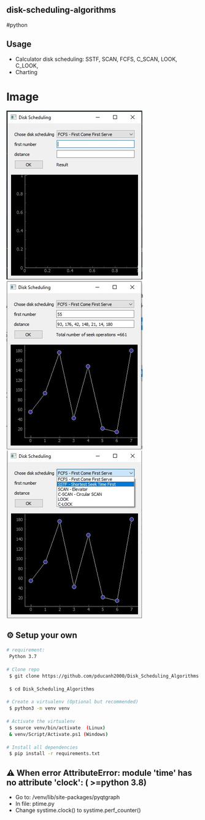 ## disk-scheduling-algorithms
#python

## Usage

* Calculator disk scheduling: SSTF, SCAN, FCFS, C_SCAN, LOOK, C_LOOK,
* Charting

# Image
![Image of CanhhnaC](/images/1.jpg)
![Image of CanhhnaC](/images/2.jpg)
![Image of CanhhnaC](/images/3.jpg)

## :gear: Setup your own

```bash
# requirement:
 Python 3.7

# Clone repo
 $ git clone https://github.com/pducanh2000/Disk_Scheduling_Algorithms.git
 
 $ cd Disk_Scheduling_Algorithms
 
# Create a virtualenv (Optional but recommended)
 $ python3 -m venv venv
 
# Activate the virtualenv
 $ source venv/bin/activate  (Linux)
 & venv/Script/Activate.ps1 (Windows)

# Install all dependencies
 $ pip install -r requirements.txt
```


## :warning: When error AttributeError: module 'time' has no attribute 'clock': ( >=python 3.8)
  - Go to: /venv/lib/site-packages/pyqtgraph
  - In file: ptime.py
  - Change systime.clock() to systime.perf_counter()
  

